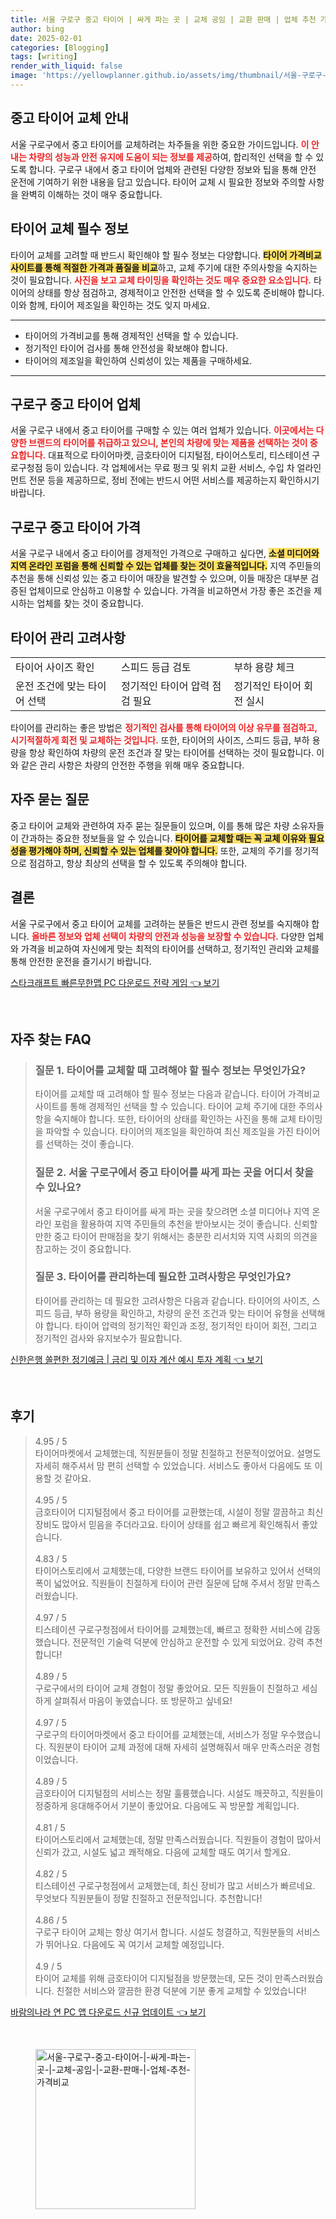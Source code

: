 ```yaml
---
title: 서울 구로구 중고 타이어 | 싸게 파는 곳 | 교체 공임 | 교환 판매 | 업체 추천 가격비교
author: bing
date: 2025-02-01
categories: [Blogging]
tags: [writing]
render_with_liquid: false
image: 'https://yellowplanner.github.io/assets/img/thumbnail/서울-구로구-중고-타이어-|-싸게-파는-곳-|-교체-공임-|-교환-판매-|-업체-추천-가격비교.webp'
---
```



<h2 id='중고 타이어 교체 안내'>중고 타이어 교체 안내</h2>

<p>서울 구로구에서 중고 타이어를 교체하려는 차주들을 위한 중요한 가이드입니다. <b><span style="color: #ee2323;">이 안내는 차량의 성능과 안전 유지에 도움이 되는 정보를 제공</span></b>하여, 합리적인 선택을 할 수 있도록 합니다. 구로구 내에서 중고 타이어 업체와 관련된 다양한 정보와 팁을 통해 안전 운전에 기여하기 위한 내용을 담고 있습니다. 타이어 교체 시 필요한 정보와 주의할 사항을 완벽히 이해하는 것이 매우 중요합니다.</p>

<h2 id='타이어 교체 필수 정보'>타이어 교체 필수 정보</h2>

<p>타이어 교체를 고려할 때 반드시 확인해야 할 필수 정보는 다양합니다. <b><span style="background-color: #ffe066;">타이어 가격비교 사이트를 통해 적절한 가격과 품질을 비교</span></b>하고, 교체 주기에 대한 주의사항을 숙지하는 것이 필요합니다. <b><span style="color: #ee2323;">사진을 보고 교체 타이밍을 확인하는 것도 매우 중요한 요소입니다.</span></b> 타이어의 상태를 항상 점검하고, 경제적이고 안전한 선택을 할 수 있도록 준비해야 합니다. 이와 함께, 타이어 제조일을 확인하는 것도 잊지 마세요.</p>

<hr />

<ul>
    <li>타이어의 가격비교를 통해 경제적인 선택을 할 수 있습니다.</li>
    <li>정기적인 타이어 검사를 통해 안전성을 확보해야 합니다.</li>
    <li>타이어의 제조일을 확인하여 신뢰성이 있는 제품을 구매하세요.</li>
</ul>

<hr />

<h2 id='구로구 중고 타이어 업체'>구로구 중고 타이어 업체</h2>

<p>서울 구로구 내에서 중고 타이어를 구매할 수 있는 여러 업체가 있습니다. <b><span style="color: #ee2323;">이곳에서는 다양한 브랜드의 타이어를 취급하고 있으니, 본인의 차량에 맞는 제품을 선택하는 것이 중요합니다.</span></b> 대표적으로 타이어마켓, 금호타이어 디지털점, 타이어스토리, 티스테이션 구로구청점 등이 있습니다. 각 업체에서는 무료 펑크 및 위치 교환 서비스, 수입 차 얼라인먼트 전문 등을 제공하므로, 정비 전에는 반드시 어떤 서비스를 제공하는지 확인하시기 바랍니다.</p>

<h2 id='구로구 중고 타이어 가격'>구로구 중고 타이어 가격</h2>

<p>서울 구로구 내에서 중고 타이어를 경제적인 가격으로 구매하고 싶다면, <b><span style="background-color: #ffe066;">소셜 미디어와 지역 온라인 포럼을 통해 신뢰할 수 있는 업체를 찾는 것이 효율적입니다.</span></b> 지역 주민들의 추천을 통해 신뢰성 있는 중고 타이어 매장을 발견할 수 있으며, 이들 매장은 대부분 검증된 업체이므로 안심하고 이용할 수 있습니다. 가격을 비교하면서 가장 좋은 조건을 제시하는 업체를 찾는 것이 중요합니다.</p>

<h2 id='타이어 관리 고려사항'>타이어 관리 고려사항</h2>

<table>
    <tr>
        <td>타이어 사이즈 확인</td>
        <td>스피드 등급 검토</td>
        <td>부하 용량 체크</td>
    </tr>
    <tr>
        <td>운전 조건에 맞는 타이어 선택</td>
        <td>정기적인 타이어 압력 점검 필요</td>
        <td>정기적인 타이어 회전 실시</td>
    </tr>
</table>

<p>타이어를 관리하는 좋은 방법은 <b><span style="color: #ee2323;">정기적인 검사를 통해 타이어의 이상 유무를 점검하고, 시기적절하게 회전 및 교체하는 것입니다.</span></b> 또한, 타이어의 사이즈, 스피드 등급, 부하 용량을 항상 확인하여 차량의 운전 조건과 잘 맞는 타이어를 선택하는 것이 필요합니다. 이와 같은 관리 사항은 차량의 안전한 주행을 위해 매우 중요합니다.</p>

<h2 id='자주 묻는 질문'>자주 묻는 질문</h2>

<p>중고 타이어 교체와 관련하여 자주 묻는 질문들이 있으며, 이를 통해 많은 차량 소유자들이 간과하는 중요한 정보들을 알 수 있습니다. <b><span style="background-color: #ffe066;">타이어를 교체할 때는 꼭 교체 이유와 필요성을 평가해야 하며, 신뢰할 수 있는 업체를 찾아야 합니다.</span></b> 또한, 교체의 주기를 정기적으로 점검하고, 항상 최상의 선택을 할 수 있도록 주의해야 합니다.</p>

<h2 id='결론'>결론</h2>

<p>서울 구로구에서 중고 타이어 교체를 고려하는 분들은 반드시 관련 정보를 숙지해야 합니다. <b><span style="color: #ee2323;">올바른 정보와 업체 선택이 차량의 안전과 성능을 보장할 수 있습니다.</span></b> 다양한 업체와 가격을 비교하여 자신에게 맞는 최적의 타이어를 선택하고, 정기적인 관리와 교체를 통해 안전한 운전을 즐기시기 바랍니다.</p>


<p><a class="click-button" title="스타크래프트 빠른무한맵 PC 다운로드 전략 게임" href="https://yellowplanner.github.io/posts/%EC%8A%A4%ED%83%80%ED%81%AC%EB%9E%98%ED%94%84%ED%8A%B8-%EB%B9%A0%EB%A5%B8%EB%AC%B4%ED%95%9C%EB%A7%B5-PC-%EB%8B%A4%EC%9A%B4%EB%A1%9C%EB%93%9C-%EC%A0%84%EB%9E%B5-%EA%B2%8C%EC%9E%84/" rel="dofollow">스타크래프트 빠른무한맵 PC 다운로드 전략 게임 👈 보기</a></p><br>
<h2 id='자주_찾는_FAQ'>자주 찾는 FAQ</h2>
<div itemscope="" itemtype="https://schema.org/FAQPage"> 
<blockquote> 
<div itemscope="" itemprop="mainEntity" itemtype="https://schema.org/Question"> 
<h3 itemprop="name">질문 1. 타이어를 교체할 때 고려해야 할 필수 정보는 무엇인가요?</h3> 
<div itemscope="" itemprop="acceptedAnswer" itemtype="https://schema.org/Answer"> 
<span itemprop="text"> 
<p>타이어를 교체할 때 고려해야 할 필수 정보는 다음과 같습니다. 타이어 가격비교 사이트를 통해 경제적인 선택을 할 수 있습니다. 타이어 교체 주기에 대한 주의사항을 숙지해야 합니다. 또한, 타이어의 상태를 확인하는 사진을 통해 교체 타이밍을 파악할 수 있습니다. 타이어의 제조일을 확인하여 최신 제조일을 가진 타이어를 선택하는 것이 좋습니다.</p> 
</span> 
</div> 
</div> 

<div itemscope="" itemprop="mainEntity" itemtype="https://schema.org/Question"> 
<h3 itemprop="name">질문 2. 서울 구로구에서 중고 타이어를 싸게 파는 곳을 어디서 찾을 수 있나요?</h3> 
<div itemscope="" itemprop="acceptedAnswer" itemtype="https://schema.org/Answer"> 
<span itemprop="text"> 
<p>서울 구로구에서 중고 타이어를 싸게 파는 곳을 찾으려면 소셜 미디어나 지역 온라인 포럼을 활용하여 지역 주민들의 추천을 받아보시는 것이 좋습니다. 신뢰할 만한 중고 타이어 판매점을 찾기 위해서는 충분한 리서치와 지역 사회의 의견을 참고하는 것이 중요합니다.</p> 
</span> 
</div> 
</div> 

<div itemscope="" itemprop="mainEntity" itemtype="https://schema.org/Question"> 
<h3 itemprop="name">질문 3. 타이어를 관리하는데 필요한 고려사항은 무엇인가요?</h3> 
<div itemscope="" itemprop="acceptedAnswer" itemtype="https://schema.org/Answer"> 
<span itemprop="text"> 
<p>타이어를 관리하는 데 필요한 고려사항은 다음과 같습니다. 타이어의 사이즈, 스피드 등급, 부하 용량을 확인하고, 차량의 운전 조건과 맞는 타이어 유형을 선택해야 합니다. 타이어 압력의 정기적인 확인과 조정, 정기적인 타이어 회전, 그리고 정기적인 검사와 유지보수가 필요합니다.</p> 
</span> 
</div> 
</div> 
</blockquote> 
</div>
<p><a class="click-button" title="신한은행 쏠편한 정기예금 | 금리 및 이자 계산 예시 투자 계획" href="https://yellowplanner.github.io/posts/%EC%8B%A0%ED%95%9C%EC%9D%80%ED%96%89-%EC%8F%A0%ED%8E%B8%ED%95%9C-%EC%A0%95%EA%B8%B0%EC%98%88%EA%B8%88-%EA%B8%88%EB%A6%AC-%EB%B0%8F-%EC%9D%B4%EC%9E%90-%EA%B3%84%EC%82%B0-%EC%98%88%EC%8B%9C-%ED%88%AC%EC%9E%90-%EA%B3%84%ED%9A%8D/" rel="dofollow">신한은행 쏠편한 정기예금 | 금리 및 이자 계산 예시 투자 계획 👈 보기</a></p><br>
<h2 id='후기'>후기</h2>
<div itemscope itemtype="https://schema.org/Product">
  <blockquote>
  <div itemprop="review" itemscope itemtype="https://schema.org/Review">
      <div itemprop="reviewRating" itemscope itemtype="https://schema.org/Rating"> <span itemprop="ratingValue">4.95</span> / <span itemprop="bestRating">5</span> </div>
      <span itemprop="reviewBody">타이어마켓에서 교체했는데, 직원분들이 정말 친절하고 전문적이었어요. 설명도 자세히 해주셔서 맘 편히 선택할 수 있었습니다. 서비스도 좋아서 다음에도 또 이용할 것 같아요.</span>
  </div>
  <br>
  <div itemprop="review" itemscope itemtype="https://schema.org/Review">
      <div itemprop="reviewRating" itemscope itemtype="https://schema.org/Rating"> <span itemprop="ratingValue">4.95</span> / <span itemprop="bestRating">5</span> </div>
      <span itemprop="reviewBody">금호타이어 디지털점에서 중고 타이어를 교환했는데, 시설이 정말 깔끔하고 최신 장비도 많아서 믿음을 주더라고요. 타이어 상태를 쉽고 빠르게 확인해줘서 좋았습니다.</span>
  </div>
  <br>
  <div itemprop="review" itemscope itemtype="https://schema.org/Review">
      <div itemprop="reviewRating" itemscope itemtype="https://schema.org/Rating"> <span itemprop="ratingValue">4.83</span> / <span itemprop="bestRating">5</span> </div>
      <span itemprop="reviewBody">타이어스토리에서 교체했는데, 다양한 브랜드 타이어를 보유하고 있어서 선택의 폭이 넓었어요. 직원들이 친절하게 타이어 관련 질문에 답해 주셔서 정말 만족스러웠습니다.</span>
  </div>
  <br>
  <div itemprop="review" itemscope itemtype="https://schema.org/Review">
      <div itemprop="reviewRating" itemscope itemtype="https://schema.org/Rating"> <span itemprop="ratingValue">4.97</span> / <span itemprop="bestRating">5</span> </div>
      <span itemprop="reviewBody">티스테이션 구로구청점에서 타이어를 교체했는데, 빠르고 정확한 서비스에 감동했습니다. 전문적인 기술력 덕분에 안심하고 운전할 수 있게 되었어요. 강력 추천합니다!</span>
  </div>
  <br>
  <div itemprop="review" itemscope itemtype="https://schema.org/Review">
      <div itemprop="reviewRating" itemscope itemtype="https://schema.org/Rating"> <span itemprop="ratingValue">4.89</span> / <span itemprop="bestRating">5</span> </div>
      <span itemprop="reviewBody">구로구에서의 타이어 교체 경험이 정말 좋았어요. 모든 직원들이 친절하고 세심하게 살펴줘서 마음이 놓였습니다. 또 방문하고 싶네요!</span>
  </div>
  <br>
  <div itemprop="review" itemscope itemtype="https://schema.org/Review">
      <div itemprop="reviewRating" itemscope itemtype="https://schema.org/Rating"> <span itemprop="ratingValue">4.97</span> / <span itemprop="bestRating">5</span> </div>
      <span itemprop="reviewBody">구로구의 타이어마켓에서 중고 타이어를 교체했는데, 서비스가 정말 우수했습니다. 직원분이 타이어 교체 과정에 대해 자세히 설명해줘서 매우 만족스러운 경험이었습니다.</span>
  </div>
  <br>
  <div itemprop="review" itemscope itemtype="https://schema.org/Review">
      <div itemprop="reviewRating" itemscope itemtype="https://schema.org/Rating"> <span itemprop="ratingValue">4.89</span> / <span itemprop="bestRating">5</span> </div>
      <span itemprop="reviewBody">금호타이어 디지털점의 서비스는 정말 훌륭했습니다. 시설도 깨끗하고, 직원들이 정중하게 응대해주어서 기분이 좋았어요. 다음에도 꼭 방문할 계획입니다.</span>
  </div>
  <br>
  <div itemprop="review" itemscope itemtype="https://schema.org/Review">
      <div itemprop="reviewRating" itemscope itemtype="https://schema.org/Rating"> <span itemprop="ratingValue">4.81</span> / <span itemprop="bestRating">5</span> </div>
      <span itemprop="reviewBody">타이어스토리에서 교체했는데, 정말 만족스러웠습니다. 직원들이 경험이 많아서 신뢰가 갔고, 시설도 넓고 쾌적해요. 다음에 교체할 때도 여기서 할게요.</span>
  </div>
  <br>
  <div itemprop="review" itemscope itemtype="https://schema.org/Review">
      <div itemprop="reviewRating" itemscope itemtype="https://schema.org/Rating"> <span itemprop="ratingValue">4.82</span> / <span itemprop="bestRating">5</span> </div>
      <span itemprop="reviewBody">티스테이션 구로구청점에서 교체했는데, 최신 장비가 많고 서비스가 빠르네요. 무엇보다 직원분들이 정말 친절하고 전문적입니다. 추천합니다!</span>
  </div>
  <br>
  <div itemprop="review" itemscope itemtype="https://schema.org/Review">
      <div itemprop="reviewRating" itemscope itemtype="https://schema.org/Rating"> <span itemprop="ratingValue">4.86</span> / <span itemprop="bestRating">5</span> </div>
      <span itemprop="reviewBody">구로구 타이어 교체는 항상 여기서 합니다. 시설도 청결하고, 직원분들의 서비스가 뛰어나요. 다음에도 꼭 여기서 교체할 예정입니다.</span>
  </div>
  <br>
  <div itemprop="review" itemscope itemtype="https://schema.org/Review">
      <div itemprop="reviewRating" itemscope itemtype="https://schema.org/Rating"> <span itemprop="ratingValue">4.9</span> / <span itemprop="bestRating">5</span> </div>
      <span itemprop="reviewBody">타이어 교체를 위해 금호타이어 디지털점을 방문했는데, 모든 것이 만족스러웠습니다. 친절한 서비스와 깔끔한 환경 덕분에 기분 좋게 교체할 수 있었습니다!</span>
  </div>
  </blockquote>
</div>
<p><a class="click-button" title="바람의나라 연 PC 앱 다운로드 신규 업데이트" href="https://yellowplanner.github.io/posts/%EB%B0%94%EB%9E%8C%EC%9D%98%EB%82%98%EB%9D%BC-%EC%97%B0-PC-%EC%95%B1-%EB%8B%A4%EC%9A%B4%EB%A1%9C%EB%93%9C-%EC%8B%A0%EA%B7%9C-%EC%97%85%EB%8D%B0%EC%9D%B4%ED%8A%B8/" rel="dofollow">바람의나라 연 PC 앱 다운로드 신규 업데이트 👈 보기</a></p><br>
<figure class="image"><img src="https://yellowplanner.github.io/assets/img/thumbnail/서울-구로구-중고-타이어-|-싸게-파는-곳-|-교체-공임-|-교환-판매-|-업체-추천-가격비교.webp" alt="서울-구로구-중고-타이어-|-싸게-파는-곳-|-교체-공임-|-교환-판매-|-업체-추천-가격비교" width="256" height="256"></figure>